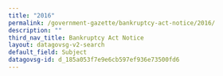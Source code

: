 ```yaml
---
title: "2016"
permalink: /government-gazette/bankruptcy-act-notice/2016/
description: ""
third_nav_title: Bankruptcy Act Notice
layout: datagovsg-v2-search
default_field: Subject
datagovsg-id: d_185a053f7e9e6cb597ef936e73500fd6
---
```

